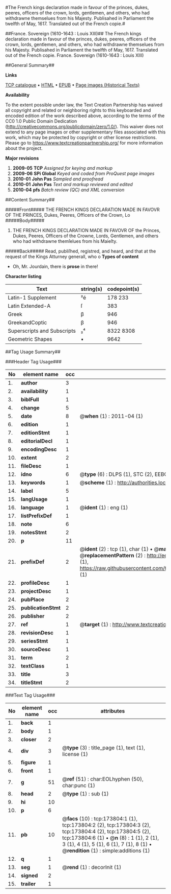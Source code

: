 #The French kings declaration made in favour of the princes, dukes, peeres, officers of the crown, lords, gentlemen, and others, who had withdrawne themselues from his Majesty. Publisahed in Parliament the twelfth of May, 1617. Translated out of the French copie.#

##France. Sovereign (1610-1643 : Louis XIII)##
The French kings declaration made in favour of the princes, dukes, peeres, officers of the crown, lords, gentlemen, and others, who had withdrawne themselues from his Majesty. Publisahed in Parliament the twelfth of May, 1617. Translated out of the French copie.
France. Sovereign (1610-1643 : Louis XIII)

##General Summary##

**Links**

[TCP catalogue](http://www.ota.ox.ac.uk/tcp/)  • 
[HTML](http://tei.it.ox.ac.uk/tcp/Texts-HTML/free/B00/B00368.html)  • 
[EPUB](http://tei.it.ox.ac.uk/tcp/Texts-EPUB/free/B00/B00368.epub) • 
[Page images (Historical Texts)](https://historicaltexts.jisc.ac.uk/eebo-44920359e)

**Availability**

To the extent possible under law, the Text Creation Partnership has waived all copyright and related or neighboring rights to this keyboarded and encoded edition of the work described above, according to the terms of the CC0 1.0 Public Domain Dedication (http://creativecommons.org/publicdomain/zero/1.0/). This waiver does not extend to any page images or other supplementary files associated with this work, which may be protected by copyright or other license restrictions. Please go to https://www.textcreationpartnership.org/ for more information about the project.

**Major revisions**

1. __2009-05__ __TCP__ *Assigned for keying and markup*
1. __2009-06__ __SPi Global__ *Keyed and coded from ProQuest page images*
1. __2010-01__ __John Pas__ *Sampled and proofread*
1. __2010-01__ __John Pas__ *Text and markup reviewed and edited*
1. __2010-04__ __pfs__ *Batch review (QC) and XML conversion*

##Content Summary##

#####Front#####
THE FRENCH KINGS DECLARATION MADE IN FAVOVR OF THE PRINCES, Dukes, Peeres, Officers of the Crown, Lo
#####Body#####

1. THE FRENCH KINGS DECLARATION MADE IN FAVOVR OF the Princes, Dukes, Peeres, Officers of the Crowne, Lords, Gentlemen, and others who had withdrawne themſelues from his Maieſty.

#####Back#####
Read, publiſhed, registred, and heard, and that at the request of the Kings Atturney generall, who o
**Types of content**

  * Oh, Mr. Jourdain, there is **prose** in there!

**Character listing**


|Text|string(s)|codepoint(s)|
|---|---|---|
|Latin-1 Supplement|²é|178 233|
|Latin Extended-A|ſ|383|
|Greek|β|946|
|GreekandCoptic|β|946|
|Superscripts             and Subscripts|₂⁴|8322 8308|
|Geometric Shapes|▪|9642|

##Tag Usage Summary##

###Header Tag Usage###

|No|element name|occ|attributes|
|---|---|---|---|
|1.|__author__|3||
|2.|__availability__|1||
|3.|__biblFull__|1||
|4.|__change__|5||
|5.|__date__|8| @__when__ (1) : 2011-04 (1)|
|6.|__edition__|1||
|7.|__editionStmt__|1||
|8.|__editorialDecl__|1||
|9.|__encodingDesc__|1||
|10.|__extent__|2||
|11.|__fileDesc__|1||
|12.|__idno__|6| @__type__ (6) : DLPS (1), STC (2), EEBO-CITATION (1), OCLC (1), VID (1)|
|13.|__keywords__|1| @__scheme__ (1) : http://authorities.loc.gov/ (1)|
|14.|__label__|5||
|15.|__langUsage__|1||
|16.|__language__|1| @__ident__ (1) : eng (1)|
|17.|__listPrefixDef__|1||
|18.|__note__|6||
|19.|__notesStmt__|2||
|20.|__p__|11||
|21.|__prefixDef__|2| @__ident__ (2) : tcp (1), char (1)  •  @__matchPattern__ (2) : ([0-9\-]+):([0-9IVX]+) (1), (.+) (1)  •  @__replacementPattern__ (2) : http://eebo.chadwyck.com/downloadtiff?vid=$1&page=$2 (1), https://raw.githubusercontent.com/textcreationpartnership/Texts/master/tcpchars.xml#$1 (1)|
|22.|__profileDesc__|1||
|23.|__projectDesc__|1||
|24.|__pubPlace__|2||
|25.|__publicationStmt__|2||
|26.|__publisher__|2||
|27.|__ref__|1| @__target__ (1) : http://www.textcreationpartnership.org/docs/. (1)|
|28.|__revisionDesc__|1||
|29.|__seriesStmt__|1||
|30.|__sourceDesc__|1||
|31.|__term__|2||
|32.|__textClass__|1||
|33.|__title__|3||
|34.|__titleStmt__|2||


###Text Tag Usage###

|No|element name|occ|attributes|
|---|---|---|---|
|1.|__back__|1||
|2.|__body__|1||
|3.|__closer__|2||
|4.|__div__|3| @__type__ (3) : title_page (1), text (1), license (1)|
|5.|__figure__|1||
|6.|__front__|1||
|7.|__g__|51| @__ref__ (51) : char:EOLhyphen (50), char:punc (1)|
|8.|__head__|2| @__type__ (1) : sub (1)|
|9.|__hi__|10||
|10.|__p__|6||
|11.|__pb__|10| @__facs__ (10) : tcp:173804:1 (1), tcp:173804:2 (2), tcp:173804:3 (2), tcp:173804:4 (2), tcp:173804:5 (2), tcp:173804:6 (1)  •  @__n__ (8) : 1 (1), 2 (1), 3 (1), 4 (1), 5 (1), 6 (1), 7 (1), 8 (1)  •  @__rendition__ (1) : simple:additions (1)|
|12.|__q__|1||
|13.|__seg__|1| @__rend__ (1) : decorInit (1)|
|14.|__signed__|2||
|15.|__trailer__|1||
